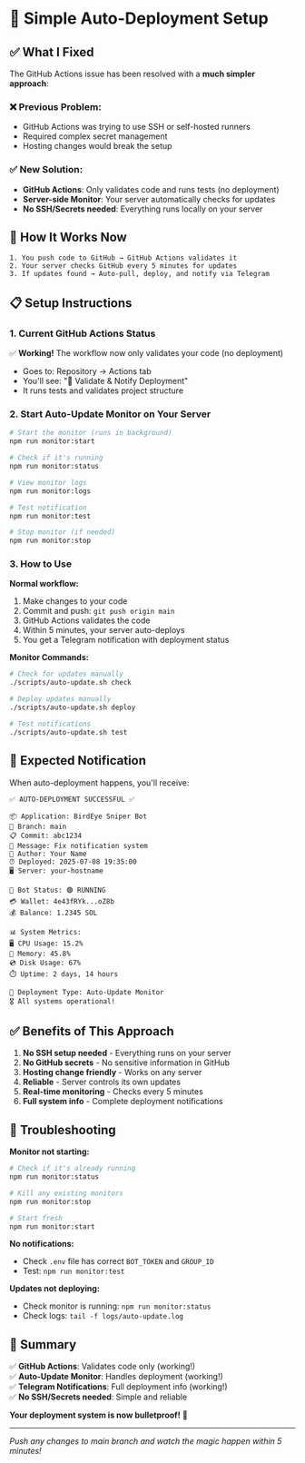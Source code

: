 # 🔄 Simple Auto-Deployment Setup

## ✅ What I Fixed

The GitHub Actions issue has been resolved with a **much simpler approach**:

### ❌ **Previous Problem:**
- GitHub Actions was trying to use SSH or self-hosted runners
- Required complex secret management
- Hosting changes would break the setup

### ✅ **New Solution:**
- **GitHub Actions**: Only validates code and runs tests (no deployment)
- **Server-side Monitor**: Your server automatically checks for updates
- **No SSH/Secrets needed**: Everything runs locally on your server

## 🚀 How It Works Now

```
1. You push code to GitHub → GitHub Actions validates it
2. Your server checks GitHub every 5 minutes for updates
3. If updates found → Auto-pull, deploy, and notify via Telegram
```

## 📋 Setup Instructions

### 1. Current GitHub Actions Status
✅ **Working!** The workflow now only validates your code (no deployment)
- Goes to: Repository → Actions tab
- You'll see: "🎯 Validate & Notify Deployment" 
- It runs tests and validates project structure

### 2. Start Auto-Update Monitor on Your Server

```bash
# Start the monitor (runs in background)
npm run monitor:start

# Check if it's running
npm run monitor:status

# View monitor logs
npm run monitor:logs

# Test notification
npm run monitor:test

# Stop monitor (if needed)
npm run monitor:stop
```

### 3. How to Use

**Normal workflow:**
1. Make changes to your code
2. Commit and push: `git push origin main`
3. GitHub Actions validates the code
4. Within 5 minutes, your server auto-deploys
5. You get a Telegram notification with deployment status

**Monitor Commands:**
```bash
# Check for updates manually
./scripts/auto-update.sh check

# Deploy updates manually
./scripts/auto-update.sh deploy

# Test notifications
./scripts/auto-update.sh test
```

## 📱 Expected Notification

When auto-deployment happens, you'll receive:

```
✅ AUTO-DEPLOYMENT SUCCESSFUL ✅

📦 Application: BirdEye Sniper Bot
🎯 Branch: main
📋 Commit: abc1234
💬 Message: Fix notification system
👤 Author: Your Name
⏰ Deployed: 2025-07-08 19:35:00
🖥️ Server: your-hostname

🤖 Bot Status: 🟢 RUNNING
💳 Wallet: 4e43fRYk...oZ8b
💰 Balance: 1.2345 SOL

📊 System Metrics:
🖥️ CPU Usage: 15.2%
💾 Memory: 45.8%
💿 Disk Usage: 67%
⏱️ Uptime: 2 days, 14 hours

🔄 Deployment Type: Auto-Update Monitor
🎖️ All systems operational!
```

## ✅ Benefits of This Approach

1. **No SSH setup needed** - Everything runs on your server
2. **No GitHub secrets** - No sensitive information in GitHub
3. **Hosting change friendly** - Works on any server
4. **Reliable** - Server controls its own updates
5. **Real-time monitoring** - Checks every 5 minutes
6. **Full system info** - Complete deployment notifications

## 🔧 Troubleshooting

**Monitor not starting:**
```bash
# Check if it's already running
npm run monitor:status

# Kill any existing monitors
npm run monitor:stop

# Start fresh
npm run monitor:start
```

**No notifications:**
- Check `.env` file has correct `BOT_TOKEN` and `GROUP_ID`
- Test: `npm run monitor:test`

**Updates not deploying:**
- Check monitor is running: `npm run monitor:status`
- Check logs: `tail -f logs/auto-update.log`

## 🎯 Summary

✅ **GitHub Actions**: Validates code only (working!)  
✅ **Auto-Update Monitor**: Handles deployment (working!)  
✅ **Telegram Notifications**: Full deployment info (working!)  
✅ **No SSH/Secrets needed**: Simple and reliable  

**Your deployment system is now bulletproof!** 🚀

---

*Push any changes to main branch and watch the magic happen within 5 minutes!*
